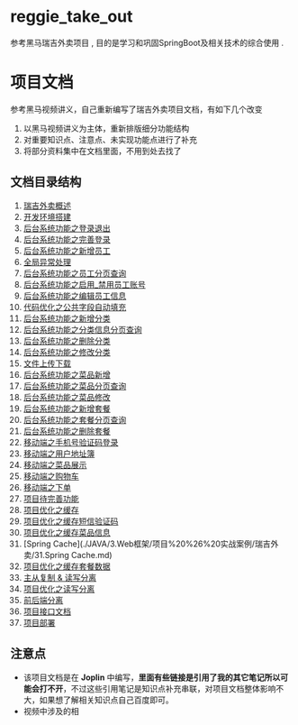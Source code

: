 # reggie_take_out
参考黑马瑞吉外卖项目 , 目的是学习和巩固SpringBoot及相关技术的综合使用 .





# 项目文档

参考黑马视频讲义，自己重新编写了瑞吉外卖项目文档，有如下几个改变

1. 以黑马视频讲义为主体，重新排版细分功能结构
2. 对重要知识点、注意点、未实现功能点进行了补充
3. 将部分资料集中在文档里面，不用到处去找了



## 文档目录结构

1. [瑞吉外卖概述](./JAVA/3.Web框架/项目%20%26%20实战案例/瑞吉外卖/1.瑞吉外卖概述.md)
2. [开发环境搭建](./JAVA/3.Web框架/项目%20%26%20实战案例/瑞吉外卖/2.开发环境搭建.md)
3. [后台系统功能之登录退出](./JAVA/3.Web框架/项目%20%26%20实战案例/瑞吉外卖/3.后台系统功能之登录退出.md)
4. [后台系统功能之完善登录](./JAVA/3.Web框架/项目%20%26%20实战案例/瑞吉外卖/4.后台系统功能之完善登录.md)
5. [后台系统功能之新增员工](./JAVA/3.Web框架/项目%20%26%20实战案例/瑞吉外卖/5.后台系统功能之新增员工.md)
6. [全局异常处理](./JAVA/3.Web框架/项目%20%26%20实战案例/瑞吉外卖/6.全局异常处理.md)
7. [后台系统功能之员工分页查询](./JAVA/3.Web框架/项目%20%26%20实战案例/瑞吉外卖/7.后台系统功能之员工分页查询.md)
8. [后台系统功能之启用_禁用员工账号](./JAVA/3.Web框架/项目%20%26%20实战案例/瑞吉外卖/8.后台系统功能之启用_禁用员工账号.md)
9. [后台系统功能之编辑员工信息](./JAVA/3.Web框架/项目%20%26%20实战案例/瑞吉外卖/9.后台系统功能之编辑员工信息.md)
10. [代码优化之公共字段自动填充](./JAVA/3.Web框架/项目%20%26%20实战案例/瑞吉外卖/10.代码优化之公共字段自动填充.md)
11. [后台系统功能之新增分类](./JAVA/3.Web框架/项目%20%26%20实战案例/瑞吉外卖/11.后台系统功能之新增分类.md)
12. [后台系统功能之分类信息分页查询](./JAVA/3.Web框架/项目%20%26%20实战案例/瑞吉外卖/12.后台系统功能之分类信息分页查询.md)
13. [后台系统功能之删除分类](./JAVA/3.Web框架/项目%20%26%20实战案例/瑞吉外卖/13.后台系统功能之删除分类.md)
14. [后台系统功能之修改分类](./JAVA/3.Web框架/项目%20%26%20实战案例/瑞吉外卖/14.后台系统功能之修改分类.md)
15. [文件上传下载](./JAVA/3.Web框架/项目%20%26%20实战案例/瑞吉外卖/15.文件上传下载.md)
16. [后台系统功能之菜品新增](./JAVA/3.Web框架/项目%20%26%20实战案例/瑞吉外卖/16.后台系统功能之菜品新增.md)
17. [后台系统功能之菜品分页查询](./JAVA/3.Web框架/项目%20%26%20实战案例/瑞吉外卖/17.后台系统功能之菜品分页查询.md)
18. [后台系统功能之菜品修改](./JAVA/3.Web框架/项目%20%26%20实战案例/瑞吉外卖/18.后台系统功能之菜品修改.md)
19. [后台系统功能之新增套餐](./JAVA/3.Web框架/项目%20%26%20实战案例/瑞吉外卖/19.后台系统功能之新增套餐.md)
20. [后台系统功能之套餐分页查询](./JAVA/3.Web框架/项目%20%26%20实战案例/瑞吉外卖/20.后台系统功能之套餐分页查询.md)
21. [后台系统功能之删除套餐](./JAVA/3.Web框架/项目%20%26%20实战案例/瑞吉外卖/21.后台系统功能之删除套餐.md)
22. [移动端之手机号验证码登录](./JAVA/3.Web框架/项目%20%26%20实战案例/瑞吉外卖/22.移动端之手机号验证码登录.md)
23. [移动端之用户地址簿](./JAVA/3.Web框架/项目%20%26%20实战案例/瑞吉外卖/23.移动端之用户地址簿.md)
24. [移动端之菜品展示](./JAVA/3.Web框架/项目%20%26%20实战案例/瑞吉外卖/24.移动端之菜品展示.md)
25. [移动端之购物车](./JAVA/3.Web框架/项目%20%26%20实战案例/瑞吉外卖/25.移动端之购物车.md)
26. [移动端之下单](./JAVA/3.Web框架/项目%20%26%20实战案例/瑞吉外卖/26.移动端之下单.md)
27. [项目待完善功能](./JAVA/3.Web框架/项目%20%26%20实战案例/瑞吉外卖/27.项目待完善功能.md)
28. [项目优化之缓存](./JAVA/3.Web框架/项目%20%26%20实战案例/瑞吉外卖/28.项目优化之缓存.md)
29. [项目优化之缓存短信验证码](./JAVA/3.Web框架/项目%20%26%20实战案例/瑞吉外卖/29.项目优化之缓存短信验证码.md)
30. [项目优化之缓存菜品信息](./JAVA/3.Web框架/项目%20%26%20实战案例/瑞吉外卖/30.项目优化之缓存菜品信息.md)
31. [Spring Cache](./JAVA/3.Web框架/项目%20%26%20实战案例/瑞吉外卖/31.Spring Cache.md)
32. [项目优化之缓存套餐数据](./JAVA/3.Web框架/项目%20%26%20实战案例/瑞吉外卖/32.项目优化之缓存套餐数据.md)
33. [主从复制 & 读写分离](./JAVA/3.Web框架/项目%20%26%20实战案例/瑞吉外卖/33.主从复制%20%26%20读写分离.md)
34. [项目优化之读写分离](./JAVA/3.Web框架/项目%20%26%20实战案例/瑞吉外卖/34.项目优化之读写分离.md)
35. [前后端分离](./JAVA/3.Web框架/项目%20%26%20实战案例/瑞吉外卖/35.前后端分离.md)
36. [项目接口文档](./JAVA/3.Web框架/项目%20%26%20实战案例/瑞吉外卖/36.项目接口文档.md)
37. [项目部署](./JAVA/3.Web框架/项目%20%26%20实战案例/瑞吉外卖/37.项目部署.md)


## 注意点

- 该项目文档是在 **Joplin** 中编写，**里面有些链接是引用了我的其它笔记所以可能会打不开**，不过这些引用笔记是知识点补充串联，对项目文档整体影响不大，如果想了解相关知识点自己百度即可。
- 视频中涉及的相
